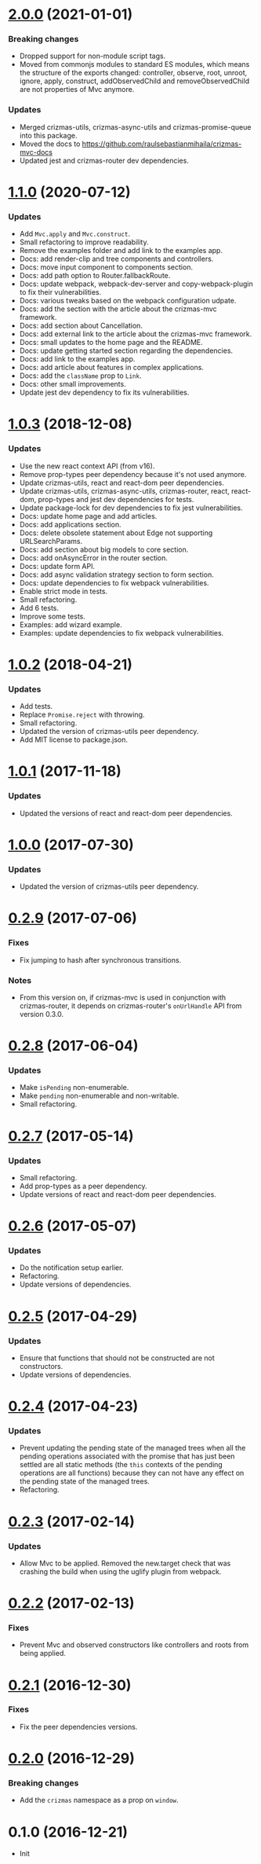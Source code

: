 <a name="2.0.0"></a>
# [2.0.0](https://github.com/raulsebastianmihaila/crizmas-mvc/compare/v1.1.0...v2.0.0) (2021-01-01)

### Breaking changes
- Dropped support for non-module script tags.
- Moved from commonjs modules to standard ES modules, which means the structure of the exports changed:
controller, observe, root, unroot, ignore, apply, construct, addObservedChild and removeObservedChild are not properties of Mvc anymore.

### Updates
- Merged crizmas-utils, crizmas-async-utils and crizmas-promise-queue into this package.
- Moved the docs to https://github.com/raulsebastianmihaila/crizmas-mvc-docs
- Updated jest and crizmas-router dev dependencies.

<a name="1.1.0"></a>
# [1.1.0](https://github.com/raulsebastianmihaila/crizmas-mvc/compare/v1.0.3...v1.1.0) (2020-07-12)

### Updates
- Add `Mvc.apply` and `Mvc.construct`.
- Small refactoring to improve readability.
- Remove the examples folder and add link to the examples app.
- Docs: add render-clip and tree components and controllers.
- Docs: move input component to components section.
- Docs: add path option to Router.fallbackRoute.
- Docs: update webpack, webpack-dev-server and copy-webpack-plugin to fix their vulnerabilities.
- Docs: various tweaks based on the webpack configuration udpate.
- Docs: add the section with the article about the crizmas-mvc framework.
- Docs: add section about Cancellation.
- Docs: add external link to the article about the crizmas-mvc framework.
- Docs: small updates to the home page and the README.
- Docs: update getting started section regarding the dependencies.
- Docs: add link to the examples app.
- Docs: add article about features in complex applications.
- Docs: add the `className` prop to `Link`.
- Docs: other small improvements.
- Update jest dev dependency to fix its vulnerabilities.

<a name="1.0.3"></a>
# [1.0.3](https://github.com/raulsebastianmihaila/crizmas-mvc/compare/v1.0.2...v1.0.3) (2018-12-08)

### Updates
- Use the new react context API (from v16).
- Remove prop-types peer dependency because it's not used anymore.
- Update crizmas-utils, react and react-dom peer dependencies.
- Update crizmas-utils, crizmas-async-utils, crizmas-router, react, react-dom, prop-types and jest dev dependencies for tests.
- Update package-lock for dev dependencies to fix jest vulnerabilities.
- Docs: update home page and add articles.
- Docs: add applications section.
- Docs: delete obsolete statement about Edge not supporting URLSearchParams.
- Docs: add section about big models to core section.
- Docs: add onAsyncError in the router section.
- Docs: update form API.
- Docs: add async validation strategy section to form section.
- Docs: update dependencies to fix webpack vulnerabilities.
- Enable strict mode in tests.
- Small refactoring.
- Add 6 tests.
- Improve some tests.
- Examples: add wizard example.
- Examples: update dependencies to fix webpack vulnerabilities.

<a name="1.0.2"></a>
# [1.0.2](https://github.com/raulsebastianmihaila/crizmas-mvc/compare/v1.0.1...v1.0.2) (2018-04-21)

### Updates
- Add tests.
- Replace `Promise.reject` with throwing.
- Small refactoring.
- Updated the version of crizmas-utils peer dependency.
- Add MIT license to package.json.

<a name="1.0.1"></a>
# [1.0.1](https://github.com/raulsebastianmihaila/crizmas-mvc/compare/v1.0.0...v1.0.1) (2017-11-18)

### Updates
- Updated the versions of react and react-dom peer dependencies.

<a name="1.0.0"></a>
# [1.0.0](https://github.com/raulsebastianmihaila/crizmas-mvc/compare/v0.2.9...v1.0.0) (2017-07-30)

### Updates
- Updated the version of crizmas-utils peer dependency.

<a name="0.2.9"></a>
# [0.2.9](https://github.com/raulsebastianmihaila/crizmas-mvc/compare/v0.2.8...v0.2.9) (2017-07-06)

### Fixes
- Fix jumping to hash after synchronous transitions.

### Notes
- From this version on, if crizmas-mvc is used in conjunction with crizmas-router, it depends on crizmas-router's `onUrlHandle` API from version 0.3.0.

<a name="0.2.8"></a>
# [0.2.8](https://github.com/raulsebastianmihaila/crizmas-mvc/compare/v0.2.7...v0.2.8) (2017-06-04)

### Updates
- Make `isPending` non-enumerable.
- Make `pending` non-enumerable and non-writable.
- Small refactoring.

<a name="0.2.7"></a>
# [0.2.7](https://github.com/raulsebastianmihaila/crizmas-mvc/compare/v0.2.6...v0.2.7) (2017-05-14)

### Updates
- Small refactoring.
- Add prop-types as a peer dependency.
- Update versions of react and react-dom peer dependencies.

<a name="0.2.6"></a>
# [0.2.6](https://github.com/raulsebastianmihaila/crizmas-mvc/compare/v0.2.5...v0.2.6) (2017-05-07)

### Updates
- Do the notification setup earlier.
- Refactoring.
- Update versions of dependencies.

<a name="0.2.5"></a>
# [0.2.5](https://github.com/raulsebastianmihaila/crizmas-mvc/compare/v0.2.4...v0.2.5) (2017-04-29)

### Updates
- Ensure that functions that should not be constructed are not constructors.
- Update versions of dependencies.

<a name="0.2.4"></a>
# [0.2.4](https://github.com/raulsebastianmihaila/crizmas-mvc/compare/v0.2.3...v0.2.4) (2017-04-23)

### Updates
- Prevent updating the pending state of the managed trees when all the pending operations associated with the promise that has just been settled are all static methods (the `this` contexts of the pending operations are all functions) because they can not have any effect on the pending state of the managed trees.
- Refactoring.

<a name="0.2.3"></a>
# [0.2.3](https://github.com/raulsebastianmihaila/crizmas-mvc/compare/v0.2.2...v0.2.3) (2017-02-14)

### Updates
- Allow Mvc to be applied. Removed the new.target check that was crashing the build when using the uglify plugin from webpack.

<a name="0.2.2"></a>
# [0.2.2](https://github.com/raulsebastianmihaila/crizmas-mvc/compare/v0.2.1...v0.2.2) (2017-02-13)

### Fixes
- Prevent Mvc and observed constructors like controllers and roots from being applied.

<a name="0.2.1"></a>
# [0.2.1](https://github.com/raulsebastianmihaila/crizmas-mvc/compare/v0.2.0...v0.2.1) (2016-12-30)

### Fixes
- Fix the peer dependencies versions.

<a name="0.2.0"></a>
# [0.2.0](https://github.com/raulsebastianmihaila/crizmas-mvc/compare/v0.1.0...v0.2.0) (2016-12-29)

### Breaking changes
- Add the `crizmas` namespace as a prop on `window`.

<a name="0.1.0"></a>
# 0.1.0 (2016-12-21)

- Init
